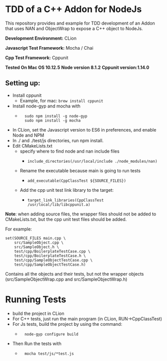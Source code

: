 # TDD of a C++ Addon for NodeJs

This repository provides and example for TDD development
of an Addon that uses NAN and ObjectWrap to expose a C++ 
object to NodeJs.

**Development Environment:** CLion

**Javascript Test Framework:** Mocha / Chai

**Cpp Test Framework:** Cppunit

**Tested On Mac OS 10.12.5**
**Node version 8.1.2**
**Cppunit version:1.14.0**


## Setting up:
* Install cppunit
    * Example, for mac: `brew install cppunit`
* Install node-gyp and mocha with 
    *       sudo npm install -g node-gyp
            sudo npm install -g mocha
* In CLion, set the Javascript version to ES6 in preferences, and enable Node and NPM
* In ./ and ./test/js directories, run npm install.
* Edit CMakeLists.txt
  * specify where to find node and nan include files
    *     include_directories(/usr/local/include ./node_modules/nan) 
  * Rename the executable because main is going to run tests
    *     add_executable(CppClassTest ${SOURCE_FILES})
  * Add the cpp unit test link library to the target:
    *     target_link_libraries(CppClassTest /usr/local/lib/libcppunit.a)

**Note**: when adding source files, the wrapper files should not be added to 
CMakeLists.txt, but the cpp unit test files should be added. 

For example: 
               
    set(SOURCE_FILES main.cpp \
        src/SampleObject.cpp \
        src/SampleObject.h \
        test/cpp/BoilerplateTestCase.cpp \
        test/cpp/BoilerplateTestCase.h \
        test/cpp/SampleObjectTestCase.cpp \
        test/cpp/SampleObjectTestCase.h)

Contains all the objects and their tests, but not the wrapper objects (src/SampleObjectWrap.cpp and src/SampleObjectWrap.h)

# Running Tests

* build the project in CLion
* For C++ tests, just run the main program (in CLion, RUN->CppClassTest)
* For Js tests, build the project by using the command:
    *       node-gyp configure build
* Then Run the tests with
    *       mocha test/js/*test.js

